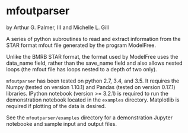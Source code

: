 # mfoutparser
by Arthur G. Palmer, III and Michelle L. Gill

A series of python subroutines to read and extract information from the 
STAR format mfout file generated by the program ModelFree.

Unlike the BMRB STAR format, the format used by ModelFree 
uses the data_name field, rather than the save_name field 
and also allows nested loops (the mfout file has loops nested to 
a depth of two only).

`mfoutparser` has been tested on python 2.7, 3.4, and 3.5. It requires the 
Numpy (tested on version 1.10.1) and Pandas (tested on version 0.17.1) 
libraries. IPython notebook (version >= 3.2.1) is required to run the
demonstration notebook located in the `examples` directory. Matplotlib 
is required if plotting of the data is desired.

See the `mfoutparser/examples` directory for a demonstration Jupyter notebooke and sample input and output files.
